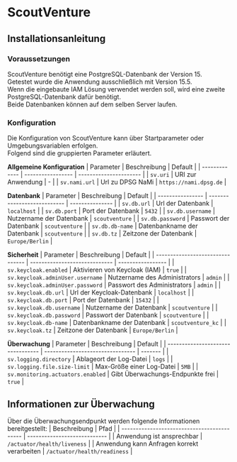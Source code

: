# ScoutVenture

## Installationsanleitung

### Voraussetzungen

ScoutVenture benötigt eine PostgreSQL-Datenbank der Version 15. <br/>
Getestet wurde die Anwendung ausschließlich mit Version 15.5. <br/>
Wenn die eingebaute IAM Lösung verwendet werden soll, wird eine zweite PostgreSQL-Datenbank dafür benötigt. <br/>
Beide Datenbanken können auf dem selben Server laufen.

### Konfiguration

Die Konfiguration von ScoutVenture kann über Startparameter oder Umgebungsvariablen erfolgen. <br/>
Folgend sind die gruppierten Parameter erläutert. <br/>

**Allgemeine Konfiguration**
| Parameter     | Beschreibung      | Default                |
| ------------- | ----------------- | ---------------------- |
| `sv.uri`      | URI zur Anwendung | -                      |
| `sv.nami.url` | Url zu DPSG NaMi  | `https://nami.dpsg.de` |

**Datenbank**
| Parameter        | Beschreibung                | Default         |
| ---------------- | --------------------------- | --------------- |
| `sv.db.url`      | Url der Datenbank           | `localhost`     |
| `sv.db.port`     | Port der Datenbank          | `5432`          |
| `sv.db.username` | Nutzername der Datenbank    | `scoutventure`  |
| `sv.db.password` | Passwort der Datenbank      | `scoutventure`  |
| `sv.db.db-name`  | Datenbankname der Datenbank | `scoutventure`  |
| `sv.db.tz`       | Zeitzone der Datenbank      | `Europe/Berlin` |


**Sicherheit**
| Parameter                        | Beschreibung                  | Default           |
| -------------------------------- | ----------------------------- | ----------------- |
| `sv.keycloak.enabled`            | Aktivieren von Keycloak (IAM) | `true`            |
| `sv.keycloak.adminUser.username` | Nutzername des Administrators | `admin`           |
| `sv.keycloak.adminUser.password` | Passwort des Administrators   | `admin`           |
| `sv.keycloak.db.url`             | Url der Keycloak-Datenbank    | `localhost`       |
| `sv.keycloak.db.port`            | Port der Datenbank            | `15432`           |
| `sv.keycloak.db.username`        | Nutzername der Datenbank      | `scoutventure`    |
| `sv.keycloak.db.password`        | Passwort der Datenbank        | `scoutventure`    |
| `sv.keycloak.db-name`            | Datenbankname der Datenbank   | `scoutventure_kc` |
| `sv.keycloak.tz`                 | Zeitzone der Datenbank        | `Europe/Berlin`   |



**Überwachung**
| Parameter                         | Beschreibung                     | Default |
| --------------------------------- | -------------------------------- | ------- |
| `sv.logging.directory`            | Ablageort der Log-Datei          | `logs`  |
| `sv.logging.file.size-limit`      | Max-Größe einer Log-Datei        | `5MB`   |
| `sv.monitoring.actuators.enabled` | Gibt Überwachungs-Endpunkte frei | `true`  |


## Informationen zur Überwachung

Über die Überwachungsendpunkt werden folgende Informationen bereitgestellt:
| Beschreibung                                | Pfad                         |
| ------------------------------------------- | ---------------------------- |
| Anwendung ist ansprechbar                   | `/actuator/health/liveness`  |
| Anwendung kann Anfragen korrekt verarbeiten | `/actuator/health/readiness` |
